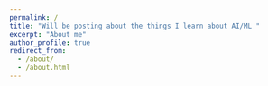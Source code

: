 ```yaml
---
permalink: /
title: "Will be posting about the things I learn about AI/ML "
excerpt: "About me"
author_profile: true
redirect_from: 
  - /about/
  - /about.html
---
```


